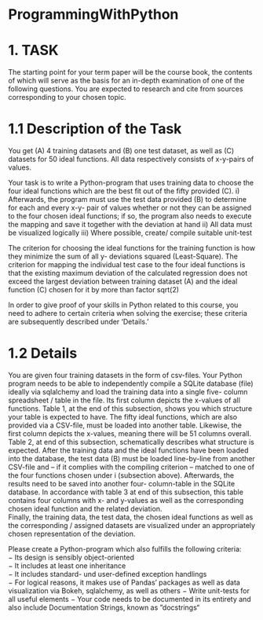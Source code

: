 # ProgrammingWithPython
 

# 1.  TASK 
The starting point for your term paper will be the course book, the contents of which will serve as the basis for an 
in-depth  examination  of  one  of  the  following  questions.  You  are  expected  to  research  and  cite  from  sources 
corresponding to your chosen topic. 
 
# 1.1  Description of the Task 
You  get  (A)  4  training  datasets  and  (B)  one  test  dataset,  as  well  as  (C)  datasets  for  50  ideal  functions.  All  data 
respectively consists of x-y-pairs of values.   

 Your  task  is  to  write  a  Python-program  that  uses  training  data  to  choose  the  four  ideal  functions  which  are  the 
best fit out of the fifty provided (C). 
i) Afterwards, the program  must use the test data  provided (B) to   determine for each and every x-y-
pair  of  values  whether  or  not  they  can  be  assigned  to  the  four  chosen  ideal  functions;  if  so,  the 
program also needs to execute the mapping and save it together with the deviation at hand 
ii) All data must be visualized logically 
iii) Where possible, create/ compile suitable unit-test 
 
The criterion for choosing the ideal functions for the training function is how they minimize the sum of all y-
deviations  squared (Least-Square). 
The criterion for mapping the individual test case to the four ideal functions is that the existing maximum 
deviation of the calculated regression does not exceed the largest deviation between training dataset (A) and 
the ideal function (C) chosen for it by more than  factor  sqrt(2) 
 
In order to give proof of your skills in Python related to this course, you need to adhere to certain criteria when 
solving the exercise; these criteria are subsequently described under ‘Details.’ 
 
 
# 1.2  Details 
You are given four training datasets in the form of csv-files.  Your Python program needs to be able to 
independently compile a SQLite database (file) ideally via sqlalchemy and load the training data into a single five-
column spreadsheet / table in the file. Its first column depicts the x-values of all functions.  Table 1, at the end of 
this subsection, shows you which structure your table is expected to have.  The fifty ideal functions, which are also 
provided  via  a  CSV-file,  must  be  loaded  into  another  table.  Likewise,  the  first  column  depicts  the  x-values, 
meaning  there  will  be  51  columns  overall.  Table  2,  at  end  of  this  subsection,  schematically  describes  what 
structure is expected. 
After  the  training  data  and  the  ideal  functions  have  been  loaded  into  the  database,  the  test  data  (B)  must  be 
loaded line-by-line from another CSV-file and – if it complies with the compiling criterion – matched to one of the 
four  functions  chosen  under  i  (subsection  above).  Afterwards,  the  results  need  to  be  saved  into  another  four-
column-table in the SQLite database. In accordance with table 3 at end of this subsection, this table contains four 
columns with x- and y-values as well as the corresponding chosen ideal function and the related deviation.     
Finally, the training data, the test data, the chosen ideal functions as well as the corresponding / assigned datasets 
are visualized under an appropriately chosen representation of the deviation.   
 
Please create a Python-program which also fulfills the following criteria:  
− Its design is sensibly object-oriented  
− It includes at least one inheritance  
− It includes standard- und user-defined exception handlings  
− For logical reasons, it makes use of Pandas’ packages as well as data visualization via Bokeh, sqlalchemy, 
as well as others 
− Write unit-tests for all useful elements 
− Your  code  needs  to  be  documented  in  its  entirety  and  also  include  Documentation  Strings,  known  as 
”docstrings“ 
